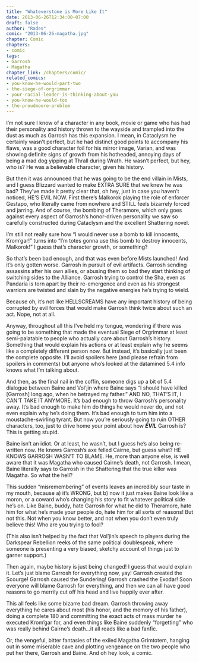 ```yaml
---
title: "Whateverstone is More Like It"
date: 2013-06-26T12:34:00-07:00
draft: false
author: "Rades"
comic: "2013-06-26-magatha.jpg"
chapter: Comic
chapters:
- comic
tags:
- Garrosh
- Magatha
chapter_link: /chapters/comic/
related_comics:
- you-know-he-would-part-two
- the-siege-of-orgrimmar
- your-racial-leader-is-thinking-about-you
- you-know-he-would-too
- the-proudmoore-problem
---
```


I’m not sure I know of a character in any book, movie or game who has had their personality and history thrown to the wayside and trampled into the dust as much as Garrosh has this expansion. I mean, in Cataclysm he certainly wasn’t perfect, but he had distinct good points to accompany his flaws, was a good character foil for his mirror image, Varian, and was showing definite signs of growth from his hotheaded, annoying days of being a mad dog yipping at Thrall during Wrath. He wasn’t perfect, but hey, who is? He was a believable character, given his history.


But then it was announced that he was going to be the end villain in Mists, and I guess Blizzard wanted to make EXTRA SURE that we knew he was bad? They’ve made it pretty clear that, oh hey, just in case you haven’t noticed, HE’S EVIL NOW. First there’s Malkorok playing the role of enforcer Gestapo, who literally came from nowhere and STILL feels bizarrely forced and jarring. And of course, the bombing of Theramore, which only goes against every aspect of Garrosh’s honor-driven personality we saw so carefully constructed during Cataclysm and the excellent Shattering novel. 


I’m still not really sure how “I would never use a bomb to kill innocents, Krom’gar!” turns into “I’m totes gonna use this bomb to destroy innocents, Malkorok!” I guess that’s character growth, or something?


So that’s been bad enough, and that was even before Mists launched! And it’s only gotten worse. Garrosh in pursuit of evil artifacts. Garrosh sending assassins after his own allies, or abusing them so bad they start thinking of switching sides to the Alliance. Garrosh trying to control the Sha, even as Pandaria is torn apart by their re-emergence and even as his strongest warriors are twisted and slain by the negative energies he’s trying to wield.


Because oh, it’s not like HELLSCREAMS have any important history of being corrupted by evil forces that would make Garrosh think twice about such an act. Nope, not at all.


Anyway, throughout all this I’ve held my tongue, wondering if there was going to be something that made the eventual Siege of Orgrimmar at least semi-palatable to people who actually care about Garrosh’s history. Something that would explain his actions or at least explain why he seems like a completely different person now. But instead, it’s basically just been the complete opposite. I’ll avoid spoilers here (and please refrain from spoilers in comments) but anyone who’s looked at the datamined 5.4 info knows what I’m talking about. 


And then, as the final nail in the coffin, someone digs up a bit of 5.4 dialogue between Baine and Vol’jin where Baine says “I should have killed [Garrosh] long ago, when he betrayed my father.” AND NO, THAT’S IT, I CAN’T TAKE IT ANYMORE. It’s bad enough to throw Garrosh’s personality away. It’s bad enough to make him do things he would never do, and not even explain why he’s doing them. It’s bad enough to turn him into a moustache-swirling tyrant. But now you’re seriously going to ruin OTHER characters, too, just to drive home your point about how ***EVIL*** Garrosh is? This is getting stupid. 


Baine isn’t an idiot. Or at least, he wasn’t, but I guess he’s also being re-written now. He knows Garrosh’s axe felled Cairne, but guess what? HE KNOWS GARROSH WASN’T TO BLAME. He, more than anyone else, is well aware that it was Magatha who caused Cairne’s death, not Garrosh. I mean, Baine literally says to Garrosh in the Shattering that the true killer was Magatha. So what the hell? 


This sudden “misremembering” of events leaves an incredibly sour taste in my mouth, because a) it’s WRONG, but b) now it just makes Baine look like a moron, or a coward who’s changing his story to fit whatever political side he’s on. Like Baine, buddy, hate Garrosh for what he did to Theramore, hate him for what he’s made your people do, hate him for all sorts of reasons! But not this. Not when you know better, and not when you don’t even truly believe this! Who are you trying to fool?


(This also isn’t helped by the fact that Vol’jin’s speech to players during the Darkspear Rebellion reeks of the same political doublespeak, where someone is presenting a very biased, sketchy account of things just to garner support.)


Then again, maybe history is just being changed! I guess that would explain it. Let’s just blame Garrosh for everything now, yay! Garrosh created the Scourge! Garrosh caused the Sundering! Garrosh crashed the Exodar! Soon everyone will blame Garrosh for everything, and then we can all have good reasons to go merrily cut off his head and live happily ever after. 


This all feels like some bizarre bad dream. Garrosh throwing away everything he cares about most (his honor, and the memory of his father), doing a complete 180 and committing the exact acts of mass murder he executed Krom’gar for, and even things like Baine suddenly “forgetting” who was really behind Cairne’s death…it all reads like a bad fanfic.


Or, the vengeful, bitter fantasies of the exiled Magatha Grimtotem, hanging out in some miserable cave and plotting vengeance on the two people who put her there, Garrosh and Baine. And oh hey look, a comic.

